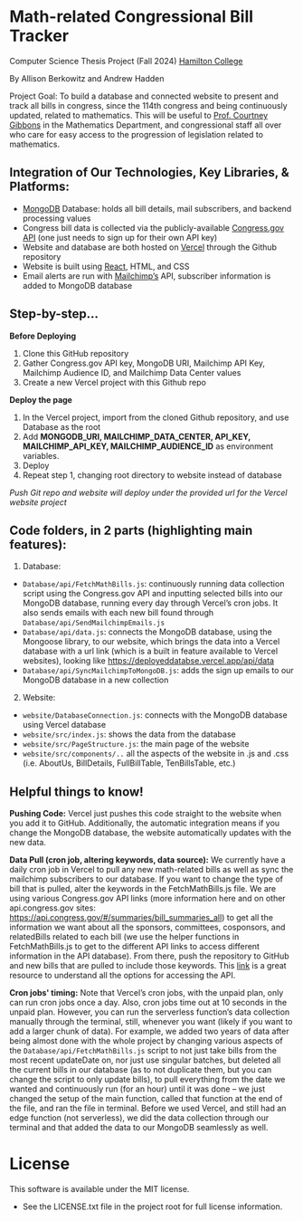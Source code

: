# Math-related Congressional Bill Tracker

Computer Science Thesis Project (Fall 2024) [Hamilton College](https://www.hamilton.edu/)

By Allison Berkowitz and Andrew Hadden

Project Goal: To build a database and connected website to present and track all bills in congress, since the 114th congress and being continuously updated, related to mathematics. This will be useful to [Prof. Courtney Gibbons](https://crgibbons.github.io/) in the Mathematics Department, and congressional staff all over who care for easy access to the progression of legislation related to mathematics.

## Integration of Our Technologies, Key Libraries, & Platforms:
- [MongoDB](https://www.mongodb.com/products/platform/atlas-database) Database: holds all bill details, mail subscribers, and backend processing values
- Congress bill data is collected via the publicly-available [Congress.gov API](https://www.congress.gov/help/using-data-offsite) (one just needs to sign up for their own API key)
- Website and database are both hosted on [Vercel](https://vercel.com/docs) through the Github repository
- Website is built using [React](https://react.dev/), HTML, and CSS
- Email alerts are run with [Mailchimp’s](https://mailchimp.com/) API, subscriber information is added to MongoDB database

## Step-by-step…
**Before Deploying**
1. Clone this GitHub repository
2. Gather Congress.gov API key, MongoDB URI, Mailchimp API Key, Mailchimp Audience ID, and Mailchimp Data Center values
3. Create a new Vercel project with this Github repo

**Deploy the page**
1. In the Vercel project, import from the cloned Github repository, and use Database as the root
2. Add **MONGODB_URI, MAILCHIMP_DATA_CENTER, API_KEY, MAILCHIMP_API_KEY, MAILCHIMP_AUDIENCE_ID** as environment variables.
4. Deploy
5. Repeat step 1, changing root directory to website instead of database

*Push Git repo and website will deploy under the provided url for the Vercel website project*

## Code folders, in 2 parts (highlighting main features):
1. Database:
 * `Database/api/FetchMathBills.js`: continuously running data collection script using the Congress.gov API and inputting selected bills into our MongoDB database, running every day through Vercel’s cron jobs. It also sends emails with each new bill found through `Database/api/SendMailchimpEmails.js`
 * `Database/api/data.js`: connects the MongoDB database, using the Mongoose library, to our website, which brings the data into a Vercel database with a url link (which is a built in feature available to Vercel websites), looking like https://deployeddatabse.vercel.app/api/data
 * `Database/api/SyncMailchimpToMongoDB.js`: adds the sign up emails to our MongoDB database in a new collection

2. Website:
 * `website/DatabaseConnection.js`: connects with the MongoDB database using Vercel database
 * `website/src/index.js`: shows the data from the database
 * `website/src/PageStructure.js`: the main page of the website
 * `website/src/components/..` all the aspects of the website in .js and .css (i.e. AboutUs, BillDetails, FullBillTable, TenBillsTable, etc.)

## Helpful things to know!
**Pushing Code:** Vercel just pushes this code straight to the website when you add it to GitHub. Additionally, the automatic integration means if you change the MongoDB database, the website automatically updates with the new data.

**Data Pull (cron job, altering keywords, data source):** We currently have a daily cron job in Vercel to pull any new math-related bills as well as sync the mailchimp subscribers to our database. If you want to change the type of bill that is pulled, alter the keywords in the FetchMathBills.js file. We are using various Congress.gov API links (more information here and on other api.congress.gov sites: https://api.congress.gov/#/summaries/bill_summaries_all) to get all the information we want about all the sponsors, committees, cosponsors, and relatedBills related to each bill (we use the helper functions in FetchMathBills.js to get to the different API links to access different information in the API database). From there, push the repository to GitHub and new bills that are pulled to include those keywords. This [link](https://gpo.congress.gov/) is a great resource to understand all the options for accessing the API.

**Cron jobs' timing:** Note that Vercel’s cron jobs, with the unpaid plan, only can run cron jobs once a day. Also, cron jobs time out at 10 seconds in the unpaid plan. However, you can run the serverless function’s data collection manually through the terminal, still, whenever you want (likely if you want to add a larger chunk of data). For example, we added two years of data after being almost done with the whole project by changing various aspects of the `Database/api/FetchMathBills.js` script to not just take bills from the most recent updateDate on, nor just use singular batches, but deleted all the current bills in our database (as to not duplicate them, but you can change the script to only update bills), to pull everything from the date we wanted and continuously run (for an hour) until it was done – we just changed the setup of the main function, called that function at the end of the file, and ran the file in terminal. Before we used Vercel, and still had an edge function (not serverless), we did the data collection through our terminal and that added the data to our MongoDB seamlessly as well.

# License
This software is available under the MIT license.
* See the LICENSE.txt file in the project root for full license information.
